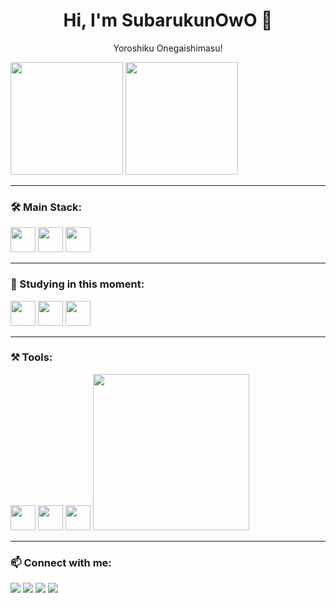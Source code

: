 <h1 align="center">Hi, I'm SubarukunOwO 🚀</h1>

<p align="center">Yoroshiku Onegaishimasu!</p>

<p align="center">

<img src="https://github-readme-stats.vercel.app/api?username=Subarukunowo&show_icons=true&theme=radical" height="180"/> <img src="https://github-readme-stats.vercel.app/api/top-langs/?username=Subarukunowo&layout=compact&theme=radical" height="180"/> 


</p>

---

### 🛠️ Main Stack:
<p>
  <img src="https://cdn.jsdelivr.net/gh/devicons/devicon/icons/java/java-original.svg" width="40" />
  <img src="https://cdn.jsdelivr.net/gh/devicons/devicon/icons/kotlin/kotlin-original.svg" width="40" />
  <img src="https://cdn.worldvectorlogo.com/logos/laravel-2.svg" width="40" height="40"/>

       
</p>

---
### 📘 Studying in this moment:
<p>
  <img src="https://cdn.jsdelivr.net/gh/devicons/devicon/icons/flutter/flutter-original.svg" width="40" />
  <img src="https://cdn.jsdelivr.net/gh/devicons/devicon/icons/dart/dart-original.svg" width="40" />
  <img src="https://cdn.jsdelivr.net/gh/devicons/devicon/icons/cplusplus/cplusplus-original.svg" width="40" />
</p>

---
### ⚒️ Tools:
<p>
  <img src="https://cdn.jsdelivr.net/gh/devicons/devicon/icons/vscode/vscode-original.svg" width="40" />
  <img src="https://cdn.jsdelivr.net/gh/devicons/devicon/icons/git/git-original.svg" width="40" />
  <img src="https://cdn.jsdelivr.net/gh/devicons/devicon/icons/androidstudio/androidstudio-original.svg" width="40" />
  <img src="https://media.tenor.com/9RyaPOl1HuYAAAAi/tachibana-hikari-tachibana-nozomi.gif" width="250px" />
</p>


---

### 📫 Connect with me:
<p>
  <a href="https://instagram.com/Subarukunowo"><img src="https://img.shields.io/badge/Instagram-E4405F?style=for-the-badge&logo=instagram&logoColor=white"/></a>
  <a href="https://github.com/Subarukunowo"><img src="https://img.shields.io/badge/GitHub-100000?style=for-the-badge&logo=github&logoColor=white"/></a>
  <a href="mailto:sandymuliakesuma@gmail.com"><img src="https://img.shields.io/badge/Gmail-D14836?style=for-the-badge&logo=gmail&logoColor=white"/></a>
  <a href="[https://www.linkedin.com/in/yourusername/](https://www.linkedin.com/in/sandy-mulia-kesuma-b797b12b2/)"><img src="https://img.shields.io/badge/LinkedIn-0077B5?style=for-the-badge&logo=linkedin&logoColor=white"/></a>
</p>
